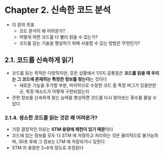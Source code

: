 # Chapter 2. 신속한 코드 분석
- 이 장의 목표
  - 코드 분석이 왜 어려운가? 
  - 어떻게 하면 코드를 더 빨리 읽을 수 있는가? 
  - 코드를 읽는 기술을 향상하기 위해 사용할 수 있는 방법은 무엇인가?

## 2.1. 코드를 신속하게 읽기
- 코드를 읽는 목적은 다양하지만, 모든 상황에서 1가지 공통점은 **코드를 읽을 때 우리는 그 코드에 존재하는 특정한 정보를 찾는다**는 것이다
  - 새로운 기능을 추가할 부분, 마지막으로 수정한 코드 중 특정 버그가 있을만한 곳, 특정 메소드가 어떻게 구현되었는지
- 관련 정보를 신속하게 찾는 능력을 향상하면 코드를 다시 찾아보는 횟수를 줄일 수 있다

### 2.1.4. 생소한 코드를 읽는 것은 왜 어려운가?
- 가장 결정적인 이유는 **STM 용량에 제한이 있기 때문**이다
- 코드에 있는 정보를 모두 다 STM 에 저장하고 처리하는 것은 물리적으로 불가능하며, 30초 후에 그 정보는 LTM 에 저장되거나 잊힌다
- STM 의 용량은 2~6개 정도로 추정된다